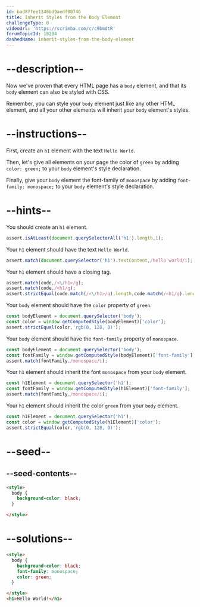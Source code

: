 ```yaml
---
id: bad87fee1348bd9aedf08746
title: Inherit Styles from the Body Element
challengeType: 0
videoUrl: 'https://scrimba.com/c/c9bmdtR'
forumTopicId: 18204
dashedName: inherit-styles-from-the-body-element
---
```


# --description--

Now we've proven that every HTML page has a `body` element, and that its `body` element can also be styled with CSS.

Remember, you can style your `body` element just like any other HTML element, and all your other elements will inherit your `body` element's styles.

# --instructions--

First, create an `h1` element with the text `Hello World`.

Then, let's give all elements on your page the color of `green` by adding `color: green;` to your `body` element's style declaration.

Finally, give your `body` element the font-family of `monospace` by adding `font-family: monospace;` to your `body` element's style declaration.

# --hints--

You should create an `h1` element.

```js
assert.isAtLeast(document.querySelectorAll('h1').length,1);
```

Your `h1` element should have the text `Hello World`.

```js
assert.match(document.querySelector('h1').textContent,/hello world/i);
```

Your `h1` element should have a closing tag.

```js
assert.match(code,/<\/h1>/g);
assert.match(code,/<h1/g);
assert.strictEqual(code.match(/<\/h1>/g).length,code.match(/<h1/g).length);
```

Your `body` element should have the `color` property of `green`.

```js
const bodyElement = document.querySelector('body');
const color = window.getComputedStyle(bodyElement)['color']; 
assert.strictEqual(color,'rgb(0, 128, 0)');
```

Your `body` element should have the `font-family` property of `monospace`.

```js
const bodyElement = document.querySelector('body');
const fontFamily = window.getComputedStyle(bodyElement)['font-family'];
assert.match(fontFamily,/monospace/i);
```

Your `h1` element should inherit the font `monospace` from your `body` element.

```js
const h1Element = document.querySelector('h1');
const fontFamily = window.getComputedStyle(h1Element)['font-family'];
assert.match(fontFamily,/monospace/i);
```

Your `h1` element should inherit the color `green` from your `body` element.

```js
const h1Element = document.querySelector('h1');
const color = window.getComputedStyle(h1Element)['color'];
assert.strictEqual(color,'rgb(0, 128, 0)');
```

# --seed--

## --seed-contents--

```html
<style>
  body {
    background-color: black;
  }

</style>
```

# --solutions--

```html
<style>
  body {
    background-color: black;
    font-family: monospace;
    color: green;
  }

</style>
<h1>Hello World!</h1>
```
